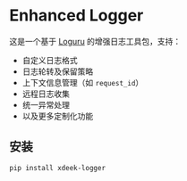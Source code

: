 

# Enhanced Logger

这是一个基于 [Loguru](https://github.com/Delgan/loguru) 的增强日志工具包，支持：

- 自定义日志格式
- 日志轮转及保留策略
- 上下文信息管理（如 `request_id`）
- 远程日志收集
- 统一异常处理
- 以及更多定制化功能

## 安装

```bash
pip install xdeek-logger



